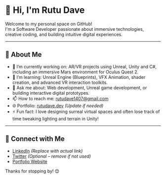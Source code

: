 # 👋 Hi, I'm Rutu Dave

Welcome to my personal space on GitHub!  
I'm a Software Developer passionate about immersive technologies, creative coding, and building intuitive digital experiences.

---

## 🌟 About Me

- 🔭 I’m currently working on: AR/VR projects using Unreal, Unity and C#, including an immersive Mars environment for Oculus Quest 2.
- 🌱 I’m learning: Unreal Engine (Blueprints), VFX Animation, shader creation, and advanced VR interaction toolkits.
- 💬 Ask me about: Web development, Unreal game development, or building interactive digital prototypes.
- 📫 How to reach me: rutudave1407@gmail.com
- 🌐 Portfolio: [rutudave.dev](https://rutudave.dev) *(Update if needed)*
- ⚡ Fun fact: I love designing surreal virtual spaces and often lose track of time tweaking lighting and terrain in Unity!

---

## 🔗 Connect with Me

- [LinkedIn](https://www.linkedin.com/in/rutu-dave-416734178/) *(Replace with actual link)*
- [Twitter](https://twitter.com/#) *(Optional – remove if not used)*
- [Portfolio Website](https://rutudave.github.io)

Thanks for stopping by! 😊
